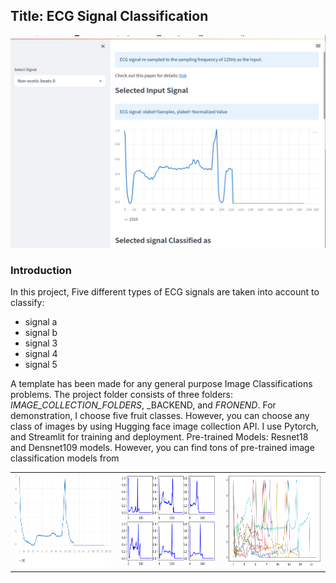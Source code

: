 ## Title: ECG Signal Classification

<p align="center">
<img src="https://github.com/Helal-Chowdhury/ECG-SIGNAL/blob/main/signal1.jpg" width="700" height="340">
 </p>

### Introduction
In this project, Five different types of ECG signals are taken into account to classify:
 - signal a
 - signal b
 -  signal 3
 -  signal 4
 -  signal 5


A template has been made for any general purpose Image Classifications problems. The project folder consists of three folders: _IMAGE_COLLECTION_FOLDERS_, _BACKEND, and _FRONEND_. For demonstration, I choose  five fruit classes. However, you can choose any class of images by using Hugging face image collection API. I use Pytorch, and Streamlit for training and deployment. Pre-trained Models: Resnet18 and Densnet109 models. However, you can find tons of pre-trained image classification models from 




|  	| 	| 	|
|---	|---	|---	|
|<img src="https://github.com/Helal-Chowdhury/ECG-SIGNAL/blob/main/sig1.png" width="300" height="150"> 	| <img src="https://github.com/Helal-Chowdhury/ECG-SIGNAL/blob/main/Signal_v2.png" width="300" height="150">  	|  <img src="https://github.com/Helal-Chowdhury/ECG-SIGNAL/blob/main/sig3.png" width="300" height="150"> 	|
